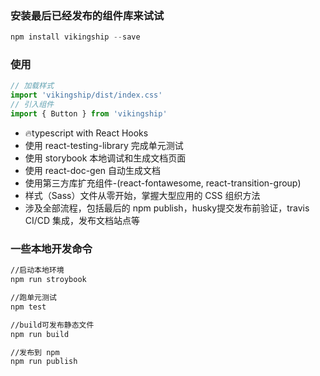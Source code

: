 
### 安装最后已经发布的组件库来试试

~~~javascript
npm install vikingship --save
~~~

### 使用

~~~javascript
// 加载样式
import 'vikingship/dist/index.css'
// 引入组件
import { Button } from 'vikingship'
~~~



* 🔥typescript with React Hooks
* 使用 react-testing-library 完成单元测试
* 使用 storybook 本地调试和生成文档页面
* 使用 react-doc-gen 自动生成文档
* 使用第三方库扩充组件-(react-fontawesome, react-transition-group)
* 样式（Sass）文件从零开始，掌握大型应用的 CSS 组织方法
* 涉及全部流程，包括最后的 npm publish，husky提交发布前验证，travis CI/CD 集成，发布文档站点等

### 一些本地开发命令

~~~bash
//启动本地环境
npm run stroybook

//跑单元测试
npm test

//build可发布静态文件
npm run build

//发布到 npm
npm run publish
~~~
